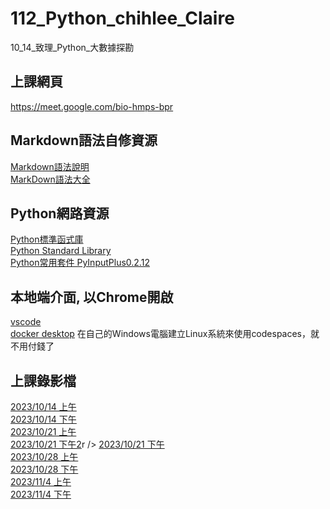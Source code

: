 # 112_Python_chihlee_Claire
10_14_致理_Python_大數據探勘

## 上課網頁
https://meet.google.com/bio-hmps-bpr

## Markdown語法自修資源
[Markdown語法說明](https://markdown.tw/)<br />
[MarkDown語法大全](https://hackmd.io/@eMP9zQQ0Qt6I8Uqp2Vqy6w/SyiOheL5N/%2FBVqowKshRH246Q7UDyodFA?type=book)

## Python網路資源
[Python標準函式庫](https://python-doc-tw.github.io/library/index.html)<br />
[Python Standard Library](https://docs.python.org/3/library/index.html)<br />
[Python常用套件 PyInputPlus0.2.12](https://pypi.org/project/PyInputPlus/)

## 本地端介面, 以Chrome開啟
[vscode](https://code.visualstudio.com/docs/?dv=win)<br/>
[docker desktop](https://www.docker.com/products/docker-desktop/) 在自己的Windows電腦建立Linux系統來使用codespaces，就不用付錢了

## 上課錄影檔
[2023/10/14 上午](https://www.youtube.com/watch?v=YWTf5MMuTlY)<br />
[2023/10/14 下午](https://www.youtube.com/watch?v=ywgZoFSFy6o)<br />
[2023/10/21 上午](https://www.youtube.com/watch?v=mTQnQarFk0c)<br />
[2023/10/21 下午2](https://www.youtube.com/watch?v=_D8jTDrcVkk)r />
[2023/10/21 下午](https://www.youtube.com/watch?v=xilBp4OW_S4)<br />
[2023/10/28 上午](https://www.youtube.com/watch?v=OmaI3Lk14xs)<br />
[2023/10/28 下午](https://www.youtube.com/watch?v=bPO4ogiVKmE)<br />
[2023/11/4 上午]()<br />
[2023/11/4 下午](https://www.youtube.com/watch?v=6bIXI2lhDu0)
